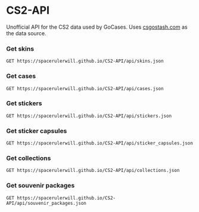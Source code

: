 # CS2-API
Unofficial API for the CS2 data used by GoCases. Uses [csgostash.com](https://www.csgostash.com) as the data source.

### Get skins
```http
GET https://spacerulerwill.github.io/CS2-API/api/skins.json
```

### Get cases
```http
GET https://spacerulerwill.github.io/CS2-API/api/cases.json
```

### Get stickers
```http
GET https://spacerulerwill.github.io/CS2-API/api/stickers.json
```

### Get sticker capsules
```http
GET https://spacerulerwill.github.io/CS2-API/api/sticker_capsules.json
```

### Get collections
```http
GET https://spacerulerwill.github.io/CS2-API/api/collections.json
```

### Get souvenir packages
```http
GET https://spacerulerwill.github.io/CS2-API/api/souvenir_packages.json
```